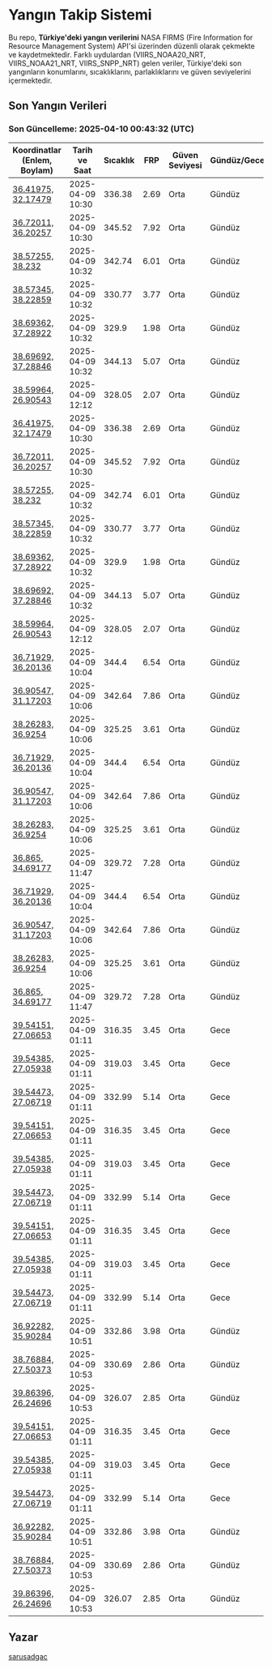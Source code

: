 # Yangın Takip Sistemi

Bu repo, **Türkiye'deki yangın verilerini** NASA FIRMS (Fire Information for Resource Management System) API'si üzerinden düzenli olarak çekmekte ve kaydetmektedir. Farklı uydulardan (VIIRS_NOAA20_NRT, VIIRS_NOAA21_NRT, VIIRS_SNPP_NRT) gelen veriler, Türkiye'deki son yangınların konumlarını, sıcaklıklarını, parlaklıklarını ve güven seviyelerini içermektedir.

## Son Yangın Verileri
### Son Güncelleme: 2025-04-10 00:43:32 (UTC)

| Koordinatlar (Enlem, Boylam) | Tarih ve Saat | Sıcaklık | FRP | Güven Seviyesi | Gündüz/Gece |
|-----------------------------|----------------|----------|-----|----------------|-------------|
| [36.41975, 32.17479](https://www.google.com/maps?q=36.41975,32.17479) | 2025-04-09 10:30 | 336.38 | 2.69 | Orta | Gündüz |
| [36.72011, 36.20257](https://www.google.com/maps?q=36.72011,36.20257) | 2025-04-09 10:30 | 345.52 | 7.92 | Orta | Gündüz |
| [38.57255, 38.232](https://www.google.com/maps?q=38.57255,38.232) | 2025-04-09 10:32 | 342.74 | 6.01 | Orta | Gündüz |
| [38.57345, 38.22859](https://www.google.com/maps?q=38.57345,38.22859) | 2025-04-09 10:32 | 330.77 | 3.77 | Orta | Gündüz |
| [38.69362, 37.28922](https://www.google.com/maps?q=38.69362,37.28922) | 2025-04-09 10:32 | 329.9 | 1.98 | Orta | Gündüz |
| [38.69692, 37.28846](https://www.google.com/maps?q=38.69692,37.28846) | 2025-04-09 10:32 | 344.13 | 5.07 | Orta | Gündüz |
| [38.59964, 26.90543](https://www.google.com/maps?q=38.59964,26.90543) | 2025-04-09 12:12 | 328.05 | 2.07 | Orta | Gündüz |
| [36.41975, 32.17479](https://www.google.com/maps?q=36.41975,32.17479) | 2025-04-09 10:30 | 336.38 | 2.69 | Orta | Gündüz |
| [36.72011, 36.20257](https://www.google.com/maps?q=36.72011,36.20257) | 2025-04-09 10:30 | 345.52 | 7.92 | Orta | Gündüz |
| [38.57255, 38.232](https://www.google.com/maps?q=38.57255,38.232) | 2025-04-09 10:32 | 342.74 | 6.01 | Orta | Gündüz |
| [38.57345, 38.22859](https://www.google.com/maps?q=38.57345,38.22859) | 2025-04-09 10:32 | 330.77 | 3.77 | Orta | Gündüz |
| [38.69362, 37.28922](https://www.google.com/maps?q=38.69362,37.28922) | 2025-04-09 10:32 | 329.9 | 1.98 | Orta | Gündüz |
| [38.69692, 37.28846](https://www.google.com/maps?q=38.69692,37.28846) | 2025-04-09 10:32 | 344.13 | 5.07 | Orta | Gündüz |
| [38.59964, 26.90543](https://www.google.com/maps?q=38.59964,26.90543) | 2025-04-09 12:12 | 328.05 | 2.07 | Orta | Gündüz |
| [36.71929, 36.20136](https://www.google.com/maps?q=36.71929,36.20136) | 2025-04-09 10:04 | 344.4 | 6.54 | Orta | Gündüz |
| [36.90547, 31.17203](https://www.google.com/maps?q=36.90547,31.17203) | 2025-04-09 10:06 | 342.64 | 7.86 | Orta | Gündüz |
| [38.26283, 36.9254](https://www.google.com/maps?q=38.26283,36.9254) | 2025-04-09 10:06 | 325.25 | 3.61 | Orta | Gündüz |
| [36.71929, 36.20136](https://www.google.com/maps?q=36.71929,36.20136) | 2025-04-09 10:04 | 344.4 | 6.54 | Orta | Gündüz |
| [36.90547, 31.17203](https://www.google.com/maps?q=36.90547,31.17203) | 2025-04-09 10:06 | 342.64 | 7.86 | Orta | Gündüz |
| [38.26283, 36.9254](https://www.google.com/maps?q=38.26283,36.9254) | 2025-04-09 10:06 | 325.25 | 3.61 | Orta | Gündüz |
| [36.865, 34.69177](https://www.google.com/maps?q=36.865,34.69177) | 2025-04-09 11:47 | 329.72 | 7.28 | Orta | Gündüz |
| [36.71929, 36.20136](https://www.google.com/maps?q=36.71929,36.20136) | 2025-04-09 10:04 | 344.4 | 6.54 | Orta | Gündüz |
| [36.90547, 31.17203](https://www.google.com/maps?q=36.90547,31.17203) | 2025-04-09 10:06 | 342.64 | 7.86 | Orta | Gündüz |
| [38.26283, 36.9254](https://www.google.com/maps?q=38.26283,36.9254) | 2025-04-09 10:06 | 325.25 | 3.61 | Orta | Gündüz |
| [36.865, 34.69177](https://www.google.com/maps?q=36.865,34.69177) | 2025-04-09 11:47 | 329.72 | 7.28 | Orta | Gündüz |
| [39.54151, 27.06653](https://www.google.com/maps?q=39.54151,27.06653) | 2025-04-09 01:11 | 316.35 | 3.45 | Orta | Gece |
| [39.54385, 27.05938](https://www.google.com/maps?q=39.54385,27.05938) | 2025-04-09 01:11 | 319.03 | 3.45 | Orta | Gece |
| [39.54473, 27.06719](https://www.google.com/maps?q=39.54473,27.06719) | 2025-04-09 01:11 | 332.99 | 5.14 | Orta | Gece |
| [39.54151, 27.06653](https://www.google.com/maps?q=39.54151,27.06653) | 2025-04-09 01:11 | 316.35 | 3.45 | Orta | Gece |
| [39.54385, 27.05938](https://www.google.com/maps?q=39.54385,27.05938) | 2025-04-09 01:11 | 319.03 | 3.45 | Orta | Gece |
| [39.54473, 27.06719](https://www.google.com/maps?q=39.54473,27.06719) | 2025-04-09 01:11 | 332.99 | 5.14 | Orta | Gece |
| [39.54151, 27.06653](https://www.google.com/maps?q=39.54151,27.06653) | 2025-04-09 01:11 | 316.35 | 3.45 | Orta | Gece |
| [39.54385, 27.05938](https://www.google.com/maps?q=39.54385,27.05938) | 2025-04-09 01:11 | 319.03 | 3.45 | Orta | Gece |
| [39.54473, 27.06719](https://www.google.com/maps?q=39.54473,27.06719) | 2025-04-09 01:11 | 332.99 | 5.14 | Orta | Gece |
| [36.92282, 35.90284](https://www.google.com/maps?q=36.92282,35.90284) | 2025-04-09 10:51 | 332.86 | 3.98 | Orta | Gündüz |
| [38.76884, 27.50373](https://www.google.com/maps?q=38.76884,27.50373) | 2025-04-09 10:53 | 330.69 | 2.86 | Orta | Gündüz |
| [39.86396, 26.24696](https://www.google.com/maps?q=39.86396,26.24696) | 2025-04-09 10:53 | 326.07 | 2.85 | Orta | Gündüz |
| [39.54151, 27.06653](https://www.google.com/maps?q=39.54151,27.06653) | 2025-04-09 01:11 | 316.35 | 3.45 | Orta | Gece |
| [39.54385, 27.05938](https://www.google.com/maps?q=39.54385,27.05938) | 2025-04-09 01:11 | 319.03 | 3.45 | Orta | Gece |
| [39.54473, 27.06719](https://www.google.com/maps?q=39.54473,27.06719) | 2025-04-09 01:11 | 332.99 | 5.14 | Orta | Gece |
| [36.92282, 35.90284](https://www.google.com/maps?q=36.92282,35.90284) | 2025-04-09 10:51 | 332.86 | 3.98 | Orta | Gündüz |
| [38.76884, 27.50373](https://www.google.com/maps?q=38.76884,27.50373) | 2025-04-09 10:53 | 330.69 | 2.86 | Orta | Gündüz |
| [39.86396, 26.24696](https://www.google.com/maps?q=39.86396,26.24696) | 2025-04-09 10:53 | 326.07 | 2.85 | Orta | Gündüz |

## Yazar

[sarusadgac](https://x.com/sarusadgac)
